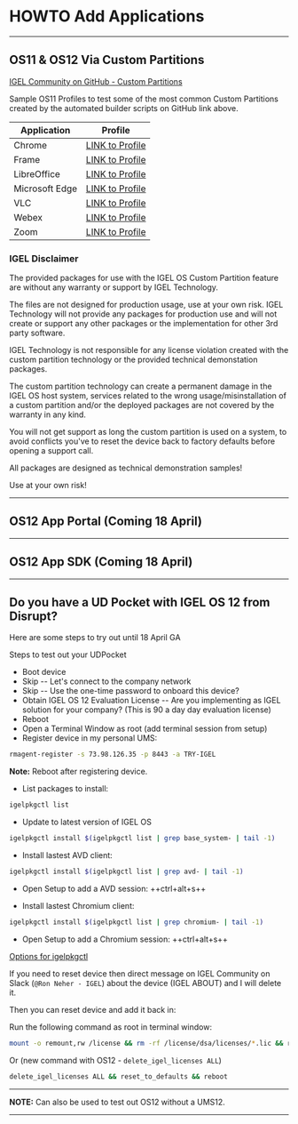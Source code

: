 # HOWTO Add Applications

-----

## OS11 & OS12 Via Custom Partitions

[IGEL Community on GitHub - Custom Partitions](https://github.com/IGEL-Community/IGEL-Custom-Partitions)

Sample OS11 Profiles to test some of the most common Custom Partitions created by the automated builder scripts on GitHub link above.

| Application | Profile |
|-------------|---------|
| Chrome | <a href="../Profiles/HOWTO-Add-Application-Chrome-CP-profile.xml" download>LINK to Profile</a> |
| Frame | <a href="../Profiles/HOWTO-Add-Application-Frame-CP-profile.xml" download>LINK to Profile</a> |
| LibreOffice | <a href="../Profiles/HOWTO-Add-Application-LibreOffice-CP-profile.xml" download>LINK to Profile</a> |
| Microsoft Edge | <a href="../Profiles/HOWTO-Add-Application-Microsoft-Edge-CP-profile.xml" download>LINK to Profile</a> |
| VLC | <a href="../Profiles/HOWTO-Add-Application-VLC-CP-profile.xml" download>LINK to Profile</a> |
| Webex | <a href="../Profiles/HOWTO-Add-Application-Webex-CP-profile.xml" download>LINK to Profile</a> |
| Zoom | <a href="../Profiles/HOWTO-Add-Application-Zoom-CP-profile.xml" download>LINK to Profile</a> |

### IGEL Disclaimer

The provided packages for use with the IGEL OS Custom Partition feature are without any warranty or support by IGEL Technology.

The files are not designed for production usage, use at your own risk. IGEL Technology will not provide any packages for production use and will not create or support any other packages or the implementation for other 3rd party software.

IGEL Technology is not responsible for any license violation created with the custom partition technology or the provided technical demonstation packages.

The custom partition technology can create a permanent damage in the IGEL OS host system, services related to the wrong usage/misinstallation of a custom partition and/or the deployed packages are not covered by the warranty in any kind.

You will not get support as long the custom partition is used on a system, to avoid conflicts you've to reset the device back to factory defaults before opening a support call.

All packages are designed as technical demonstration samples!

Use at your own risk! 

-----

## OS12 App Portal (Coming 18 April)

-----

## OS12 App SDK (Coming 18 April)

-----

## Do you have a UD Pocket with IGEL OS 12 from Disrupt?

Here are some steps to try out until 18 April GA

Steps to test out your UDPocket

- Boot device
- Skip -- Let's connect to the company network
- Skip -- Use the one-time password to onboard this device?
- Obtain IGEL OS 12 Evaluation License -- Are you implementing as IGEL solution for your company? (This is 90 a day day evaluation license)
- Reboot
- Open a Terminal Window as root (add terminal session from setup)
- Register device in my personal UMS:

```bash linenums="1"
rmagent-register -s 73.98.126.35 -p 8443 -a TRY-IGEL
```

**Note:** Reboot after registering device.

- List packages to install:

```bash linenums="1"
igelpkgctl list
```

- Update to latest version of IGEL OS

```bash linenums="1"
igelpkgctl install $(igelpkgctl list | grep base_system- | tail -1)
```

- Install lastest AVD client:

```bash linenums="1"
igelpkgctl install $(igelpkgctl list | grep avd- | tail -1)
```

- Open Setup to add a AVD session: ++ctrl+alt+s++ 

- Install lastest Chromium client:

```bash linenums="1"
igelpkgctl install $(igelpkgctl list | grep chromium- | tail -1)
```

- Open Setup to add a Chromium session: ++ctrl+alt+s++ 

[Options for igelpkgctl](https://igel-community.github.io/IGEL-Docs-v02/Docs/Cheatsheet-IGELCommunity/?h=igelpkgctl#igelos-12-packages-igelpkgctl)

If you need to reset device then direct message on IGEL Community on Slack (`@Ron Neher - IGEL`) about the device (IGEL ABOUT) and I will delete it.

Then you can reset device and add it back in:

Run the following command as root in terminal window:

```bash linenums="1"
mount -o remount,rw /license && rm -rf /license/dsa/licenses/*.lic && reset_to_defaults && reboot
```
Or (new command with OS12 - `delete_igel_licenses ALL`)
```bash linenums="1"
delete_igel_licenses ALL && reset_to_defaults && reboot
```

-----

**NOTE:** Can also be used to test out OS12 without a UMS12.

-----
